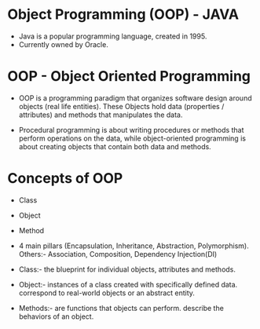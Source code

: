 # Object Programming (OOP) - JAVA

- Java is a popular programming language, created in 1995.
- Currently owned by Oracle.

# OOP - Object Oriented Programming
- OOP is a programming paradigm that organizes software design around objects (real life entities).
  These Objects hold data (properties / attributes) and methods that manipulates the data. 

- Procedural programming is about writing procedures or methods that perform operations on the data, 
  while object-oriented programming is about creating objects that contain both data and methods.

# Concepts of OOP
- Class
- Object
- Method
- 4 main pillars (Encapsulation, Inheritance, Abstraction, Polymorphism). 
  Others:- Association, Composition, Dependency Injection(DI)

- Class:- the blueprint for individual objects, attributes and methods.
- Object:- instances of a class created with specifically defined data.
           correspond to real-world objects or an abstract entity.
- Methods:- are functions that objects can perform.
            describe the behaviors of an object.